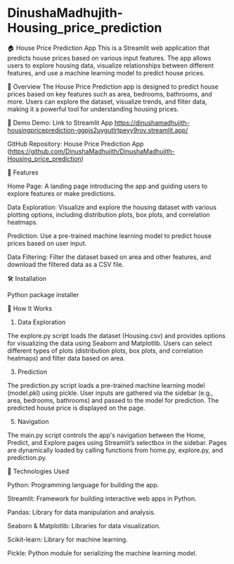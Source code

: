 # DinushaMadhujith-Housing_price_prediction
🏠 House Price Prediction App
This is a Streamlit web application that predicts house prices based on various input features. The app allows users to explore housing data, visualize relationships between different features, and use a machine learning model to predict house prices.

🌟 Overview
The House Price Prediction app is designed to predict house prices based on key features such as area, bedrooms, bathrooms, and more. Users can explore the dataset, visualize trends, and filter data, making it a powerful tool for understanding housing prices.

🎥 Demo
Demo: Link to Streamlit App https://dinushamadhujith-housingpriceprediction-ggpjs2uygutlrtpeyy9rov.streamlit.app/

GitHub Repository: House Price Prediction App (https://github.com/DinushaMadhujith/DinushaMadhujith-Housing_price_prediction)


🚀 Features

Home Page: A landing page introducing the app and guiding users to explore features or make predictions.

Data Exploration: Visualize and explore the housing dataset with various plotting options, including distribution plots, box plots, and correlation heatmaps.

Prediction: Use a pre-trained machine learning model to predict house prices based on user input.

Data Filtering: Filter the dataset based on area and other features, and download the filtered data as a CSV file.

🛠️ Installation

Python package installer


🧠 How It Works

1. Data Exploration
   
The explore.py script loads the dataset (Housing.csv) and provides options for visualizing the data using Seaborn and Matplotlib. Users can select different types of plots (distribution plots, box plots, and correlation heatmaps) and filter data based on area.

3. Prediction
   
The prediction.py script loads a pre-trained machine learning model (model.pkl) using pickle.
User inputs are gathered via the sidebar (e.g., area, bedrooms, bathrooms) and passed to the model for prediction.
The predicted house price is displayed on the page.

5. Navigation
   
The main.py script controls the app's navigation between the Home, Predict, and Explore pages using Streamlit’s selectbox in the sidebar. Pages are dynamically loaded by calling functions from home.py, explore.py, and prediction.py.


🔧 Technologies Used

Python: Programming language for building the app.

Streamlit: Framework for building interactive web apps in Python.

Pandas: Library for data manipulation and analysis.

Seaborn & Matplotlib: Libraries for data visualization.

Scikit-learn: Library for machine learning.

Pickle: Python module for serializing the machine learning model.
